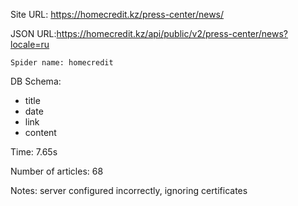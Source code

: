 Site URL: https://homecredit.kz/press-center/news/

JSON URL:https://homecredit.kz/api/public/v2/press-center/news?locale=ru

    Spider name: homecredit

DB Schema:
- title
- date
- link
- content

Time: 7.65s

Number of articles: 68

Notes: server configured incorrectly, ignoring certificates
